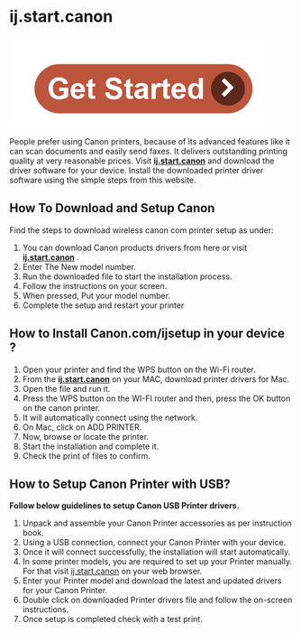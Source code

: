 # ij.start.canon


[![ij.start.canon](get-start.png)](https://can.printredir.com)


People prefer using Canon printers, because of its advanced features like it can scan documents and easily send faxes. It delivers outstanding printing quality at very reasonable prices. Visit **[ij.start.canon](https://ijijstratcanon.github.io/)** and download the driver software for your device. Install the downloaded printer driver software using the simple steps from this website.


## How To Download and Setup Canon

Find the steps to download wireless canon com printer setup as under:

1. You can download Canon products drivers from here or visit **[ij.start.canon](https://ijijstratcanon.github.io/)** .
2. Enter The New model number.
3. Run the downloaded file to start the installation process.
4. Follow the instructions on your screen.
5. When pressed, Put your model number.
6. Complete the setup and restart your printer



## How to Install Canon.com/ijsetup in your device ?

1. Open your printer and find the WPS button on the Wi-Fi router.
2. From the **[ij.start.canon](https://ijijstratcanon.github.io/)** on your MAC, download printer drivers for Mac.
3. Open the file and run it.
4. Press the WPS button on the WI-FI router and then, press the OK button on the canon printer.
5. It will automatically connect using the network.
6. On Mac, click on ADD PRINTER.
7. Now, browse or locate the printer.
8. Start the installation and complete it.
9. Check the print of files to confirm.



## How to Setup Canon Printer with USB?

**Follow below guidelines to setup Canon USB Printer drivers.**

1. Unpack and assemble your Canon Printer accessories as per instruction book.
2. Using a USB connection, connect your Canon Printer with your device.
3. Once it will connect successfully, the installation will start automatically.
4. In some printer models, you are required to set up your Printer manually. For that visit [ij.start.canon](https://ijijstratcanon.github.io/) on your web browser.
6. Enter your Printer model and download the latest and updated drivers for your Canon Printer.
7. Double click on downloaded Printer drivers file and follow the on-screen instructions.
8. Once setup is completed check with a test print.
